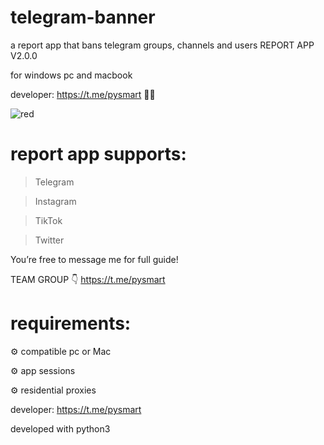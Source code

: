 # telegram-banner
a report app that bans telegram groups, channels and users
REPORT APP V2.0.0

for windows pc and macbook 

developer: https://t.me/pysmart 👨‍💻

![red](https://github.com/user-attachments/assets/1ad06783-e1fe-4a94-a04e-373e8dc55e13)


# report app supports:

> Telegram

> Instagram 

> TikTok 

> Twitter 


You’re free to message me for full guide! 

TEAM GROUP 👇
https://t.me/pysmart

# requirements:

⚙️ compatible pc or Mac

⚙️ app sessions 

⚙️ residential proxies

developer: https://t.me/pysmart

developed with python3



